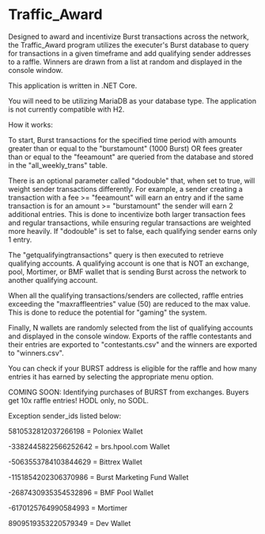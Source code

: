 # Traffic_Award

Designed to award and incentivize Burst transactions across the network, the Traffic_Award program utilizes the executer's Burst database to query for transactions in a given timeframe and add qualifying sender addresses to a raffle. Winners are drawn from a list at random and displayed in the console window.

This application is written in .NET Core.

You will need to be utilizing MariaDB as your database type. The application is not currently compatible with H2.

How it works:

To start, Burst transactions for the specified time period with amounts greater than or equal to the "burstamount" (1000 Burst) OR fees greater than or equal to the "feeamount" are queried from the database and stored in the "all_weekly_trans" table.

There is an optional parameter called "dodouble" that, when set to true, will weight sender transactions differently. For example, a sender creating a transaction with a fee >= "feeamount" will earn an entry and if the same transaction is for an amount >= "burstamount" the sender will earn 2 additional entries. This is done to incentivize both larger transaction fees and regular transactions, while ensuring regular transactions are weighted more heavily.  If "dodouble" is set to false, each qualifying sender earns only 1 entry.

The "getqualifyingtransactions" query is then executed to retrieve qualifying accounts. A qualifying account is one that is NOT an exchange, pool, Mortimer, or BMF wallet that is sending Burst across the network to another qualifying account.

When all the qualifying transactions/senders are collected, raffle entries exceeding the "maxraffleentries" value (50) are reduced to the max value. This is done to reduce the potential for "gaming" the system.

Finally, N wallets are randomly selected from the list of qualifying accounts and displayed in the console window. Exports of the raffle contestants and their entries are exported to "contestants.csv" and the winners are exported to "winners.csv".

You can check if your BURST address is eligible for the raffle and how many entries it has earned by selecting the appropriate menu option.

COMING SOON: Identifying purchases of BURST from exchanges. Buyers get 10x raffle entries! HODL only, no SODL.

Exception sender_ids listed below:

5810532812037266198 = Poloniex Wallet

-3382445822566252642 = brs.hpool.com Wallet

-5063553784103844629 = Bittrex Wallet

-1151854202306370986 = Burst Marketing Fund Wallet

-2687430935354532896 = BMF Pool Wallet

-6170125764990584993 = Mortimer

8909519353220579349 = Dev Wallet

